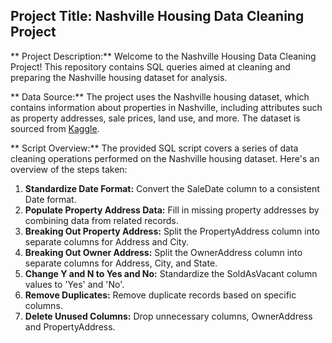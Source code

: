 ## Project Title: Nashville Housing Data Cleaning Project

** Project Description:**
Welcome to the Nashville Housing Data Cleaning Project! This repository contains SQL queries aimed at cleaning and preparing the Nashville housing dataset for analysis. 

** Data Source:**
The project uses the Nashville housing dataset, which contains information about properties in Nashville, including attributes such as property addresses, sale prices, land use, and more. The dataset is sourced from [Kaggle](https://www.kaggle.com/datasets/tmthyjames/nashville-housing-data).

** Script Overview:**
The provided SQL script covers a series of data cleaning operations performed on the Nashville housing dataset. Here's an overview of the steps taken:

1. **Standardize Date Format:** Convert the SaleDate column to a consistent Date format.
2. **Populate Property Address Data:** Fill in missing property addresses by combining data from related records.
3. **Breaking Out Property Address:** Split the PropertyAddress column into separate columns for Address and City.
4. **Breaking Out Owner Address:** Split the OwnerAddress column into separate columns for Address, City, and State.
5. **Change Y and N to Yes and No:** Standardize the SoldAsVacant column values to 'Yes' and 'No'.
6. **Remove Duplicates:** Remove duplicate records based on specific columns.
7. **Delete Unused Columns:** Drop unnecessary columns, OwnerAddress and PropertyAddress.

